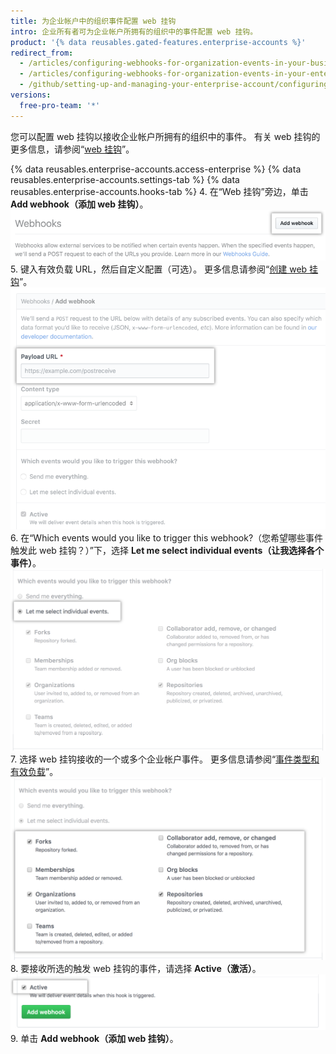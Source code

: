 ```yaml
---
title: 为企业帐户中的组织事件配置 web 挂钩
intro: 企业所有者可为企业帐户所拥有的组织中的事件配置 web 挂钩。
product: '{% data reusables.gated-features.enterprise-accounts %}'
redirect_from:
  - /articles/configuring-webhooks-for-organization-events-in-your-business-account/
  - /articles/configuring-webhooks-for-organization-events-in-your-enterprise-account
  - /github/setting-up-and-managing-your-enterprise-account/configuring-webhooks-for-organization-events-in-your-enterprise-account
versions:
  free-pro-team: '*'
---
```

您可以配置 web 挂钩以接收企业帐户所拥有的组织中的事件。 有关 web 挂钩的更多信息，请参阅“[web 挂钩](/webhooks/)”。

{% data reusables.enterprise-accounts.access-enterprise %}
{% data reusables.enterprise-accounts.settings-tab %}
{% data reusables.enterprise-accounts.hooks-tab %}
4. 在“Web 挂钩”旁边，单击 **Add webhook（添加 web 挂钩）**。 ![Web 挂钩侧边栏中的添加 web 挂钩按钮](/assets/images/help/business-accounts/add-webhook-button.png)
5. 键入有效负载 URL，然后自定义配置（可选）。 更多信息请参阅“[创建 web 挂钩](/webhooks/creating/#creating-webhooks)”。 ![有效负载 URL 的字段和其他自定义选项](/assets/images/help/business-accounts/webhook-payload-url-and-customization-options.png)
6. 在“Which events would you like to trigger this webhook?（您希望哪些事件触发此 web 挂钩？）”下，选择 **Let me select individual events（让我选择各个事件）**。 ![选择各个事件](/assets/images/help/business-accounts/webhook-let-me-select-individual-events.png)
7. 选择 web 挂钩接收的一个或多个企业帐户事件。 更多信息请参阅“[事件类型和有效负载](/webhooks/event-payloads/)”。 ![选择各个事件](/assets/images/help/business-accounts/webhook-selected-events.png)
8. 要接收所选的触发 web 挂钩的事件，请选择 **Active（激活）**。 ![选择各个事件](/assets/images/help/business-accounts/webhook-active.png)
9. 单击 **Add webhook（添加 web 挂钩）**。
